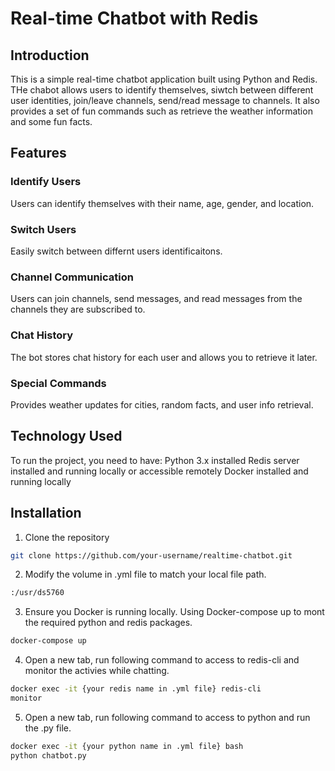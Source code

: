 # Real-time Chatbot with Redis

## Introduction

This is a simple real-time chatbot application built using Python and Redis. THe chabot allows users to identify themselves, siwtch between different user identities, join/leave channels, send/read message to channels. It also provides a set of fun commands such as retrieve the weather information and some fun facts.

## Features

### Identify Users

Users can identify themselves with their name, age, gender, and location.

### Switch Users

Easily switch between differnt users identificaitons.
### Channel Communication

Users can join channels, send messages, and read messages from the channels they are subscribed to.
### Chat History

The bot stores chat history for each user and allows you to retrieve it later.

### Special Commands
Provides weather updates for cities, random facts, and user info retrieval.

## Technology Used

To run the project, you need to have:
    Python 3.x installed
    Redis server installed and running locally or accessible remotely
    Docker installed and running locally

## Installation

1. Clone the repository
```sh
git clone https://github.com/your-username/realtime-chatbot.git
```

2. Modify the volume in .yml file to match your local file path.
```sh
:/usr/ds5760
```

3. Ensure you Docker is running locally. Using Docker-compose up to mont the required python and redis packages.
```sh
docker-compose up
```

4. Open a new tab, run following command to access to redis-cli and monitor the activies while chatting.
```sh
docker exec -it {your redis name in .yml file} redis-cli
monitor
```

5. Open a new tab, run following command to access to python and run the .py file.
```sh
docker exec -it {your python name in .yml file} bash
python chatbot.py
```
